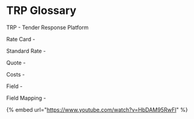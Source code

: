 # TRP Glossary

TRP - Tender Response Platform

Rate Card -

Standard Rate -

Quote -

Costs -

Field -

Field Mapping -

{% embed url="https://www.youtube.com/watch?v=HbDAM95RwFI" %}
